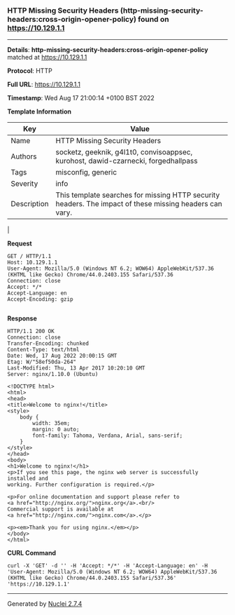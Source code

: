 ### HTTP Missing Security Headers (http-missing-security-headers:cross-origin-opener-policy) found on https://10.129.1.1
---
**Details**: **http-missing-security-headers:cross-origin-opener-policy**  matched at https://10.129.1.1

**Protocol**: HTTP

**Full URL**: https://10.129.1.1

**Timestamp**: Wed Aug 17 21:00:14 +0100 BST 2022

**Template Information**

| Key | Value |
|---|---|
| Name | HTTP Missing Security Headers |
| Authors | socketz, geeknik, g4l1t0, convisoappsec, kurohost, dawid-czarnecki, forgedhallpass |
| Tags | misconfig, generic |
| Severity | info |
| Description | This template searches for missing HTTP security headers. The impact of these missing headers can vary.
 |

**Request**
```http
GET / HTTP/1.1
Host: 10.129.1.1
User-Agent: Mozilla/5.0 (Windows NT 6.2; WOW64) AppleWebKit/537.36 (KHTML like Gecko) Chrome/44.0.2403.155 Safari/537.36
Connection: close
Accept: */*
Accept-Language: en
Accept-Encoding: gzip


```

**Response**
```http
HTTP/1.1 200 OK
Connection: close
Transfer-Encoding: chunked
Content-Type: text/html
Date: Wed, 17 Aug 2022 20:00:15 GMT
Etag: W/"58ef50da-264"
Last-Modified: Thu, 13 Apr 2017 10:20:10 GMT
Server: nginx/1.10.0 (Ubuntu)

<!DOCTYPE html>
<html>
<head>
<title>Welcome to nginx!</title>
<style>
    body {
        width: 35em;
        margin: 0 auto;
        font-family: Tahoma, Verdana, Arial, sans-serif;
    }
</style>
</head>
<body>
<h1>Welcome to nginx!</h1>
<p>If you see this page, the nginx web server is successfully installed and
working. Further configuration is required.</p>

<p>For online documentation and support please refer to
<a href="http://nginx.org/">nginx.org</a>.<br/>
Commercial support is available at
<a href="http://nginx.com/">nginx.com</a>.</p>

<p><em>Thank you for using nginx.</em></p>
</body>
</html>

```


**CURL Command**
```
curl -X 'GET' -d '' -H 'Accept: */*' -H 'Accept-Language: en' -H 'User-Agent: Mozilla/5.0 (Windows NT 6.2; WOW64) AppleWebKit/537.36 (KHTML like Gecko) Chrome/44.0.2403.155 Safari/537.36' 'https://10.129.1.1'
```
---
Generated by [Nuclei 2.7.4](https://github.com/projectdiscovery/nuclei)